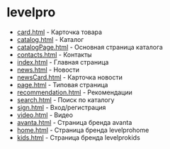 # levelpro

- [card.html](https://iv-tsim.ru/levelpro/card.html) - Карточка товара
- [catalog.html](https://iv-tsim.ru/levelpro/catalog.html) - Каталог
- [catalogPage.html](https://iv-tsim.ru/levelpro/catalogPage.html) - Основная страница каталога
- [contacts.html](https://iv-tsim.ru/levelpro/contacts.html) - Контакты
- [index.html](https://iv-tsim.ru/levelpro/index.html) - Главная страница
- [news.html](https://iv-tsim.ru/levelpro/news.html) - Новости
- [newsCard.html](https://iv-tsim.ru/levelpro/newsCard.html) - Карточка новости
- [page.html](https://iv-tsim.ru/levelpro/page.html) - Типовая страница
- [recommendation.html](https://iv-tsim.ru/levelpro/recommendation.html) - Рекомендации
- [search.html](https://iv-tsim.ru/levelpro/search.html) - Поиск по каталогу
- [sign.html](https://iv-tsim.ru/levelpro/sign.html) - Вход/регистрация
- [video.html](https://iv-tsim.ru/levelpro/video.html) - Видео
- [avanta.html](https://iv-tsim.ru/levelpro/avanta.html) - Страница бренда avanta
- [home.html](https://iv-tsim.ru/levelpro/home.html) - Страница бренда levelprohome
- [kids.html](https://iv-tsim.ru/levelpro/kids.html) - Страница бренда levelprokids